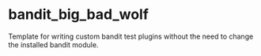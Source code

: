 # bandit_big_bad_wolf
Template for writing custom bandit test plugins without the need to change the installed bandit module.

